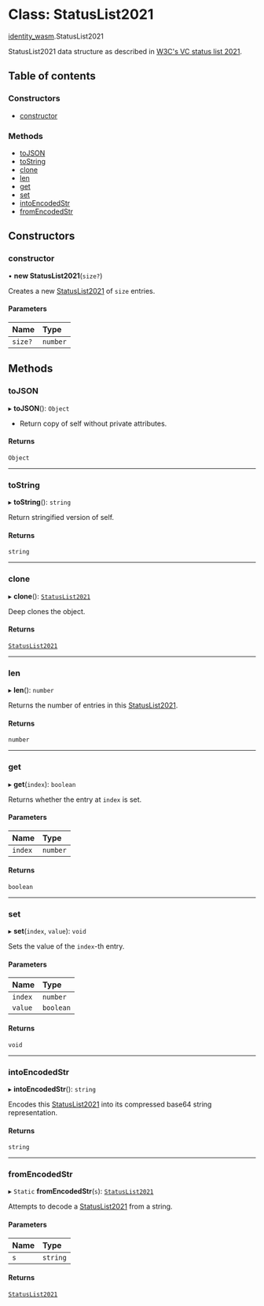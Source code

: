 # Class: StatusList2021

[identity\_wasm](../modules/identity_wasm.md).StatusList2021

StatusList2021 data structure as described in [W3C's VC status list 2021](https://www.w3.org/TR/2023/WD-vc-status-list-20230427/).

## Table of contents

### Constructors

- [constructor](identity_wasm.StatusList2021.md#constructor)

### Methods

- [toJSON](identity_wasm.StatusList2021.md#tojson)
- [toString](identity_wasm.StatusList2021.md#tostring)
- [clone](identity_wasm.StatusList2021.md#clone)
- [len](identity_wasm.StatusList2021.md#len)
- [get](identity_wasm.StatusList2021.md#get)
- [set](identity_wasm.StatusList2021.md#set)
- [intoEncodedStr](identity_wasm.StatusList2021.md#intoencodedstr)
- [fromEncodedStr](identity_wasm.StatusList2021.md#fromencodedstr)

## Constructors

### constructor

• **new StatusList2021**(`size?`)

Creates a new [StatusList2021](identity_wasm.StatusList2021.md) of `size` entries.

#### Parameters

| Name | Type |
| :------ | :------ |
| `size?` | `number` |

## Methods

### toJSON

▸ **toJSON**(): `Object`

* Return copy of self without private attributes.

#### Returns

`Object`

___

### toString

▸ **toString**(): `string`

Return stringified version of self.

#### Returns

`string`

___

### clone

▸ **clone**(): [`StatusList2021`](identity_wasm.StatusList2021.md)

Deep clones the object.

#### Returns

[`StatusList2021`](identity_wasm.StatusList2021.md)

___

### len

▸ **len**(): `number`

Returns the number of entries in this [StatusList2021](identity_wasm.StatusList2021.md).

#### Returns

`number`

___

### get

▸ **get**(`index`): `boolean`

Returns whether the entry at `index` is set.

#### Parameters

| Name | Type |
| :------ | :------ |
| `index` | `number` |

#### Returns

`boolean`

___

### set

▸ **set**(`index`, `value`): `void`

Sets the value of the `index`-th entry.

#### Parameters

| Name | Type |
| :------ | :------ |
| `index` | `number` |
| `value` | `boolean` |

#### Returns

`void`

___

### intoEncodedStr

▸ **intoEncodedStr**(): `string`

Encodes this [StatusList2021](identity_wasm.StatusList2021.md) into its compressed
base64 string representation.

#### Returns

`string`

___

### fromEncodedStr

▸ `Static` **fromEncodedStr**(`s`): [`StatusList2021`](identity_wasm.StatusList2021.md)

Attempts to decode a [StatusList2021](identity_wasm.StatusList2021.md) from a string.

#### Parameters

| Name | Type |
| :------ | :------ |
| `s` | `string` |

#### Returns

[`StatusList2021`](identity_wasm.StatusList2021.md)
